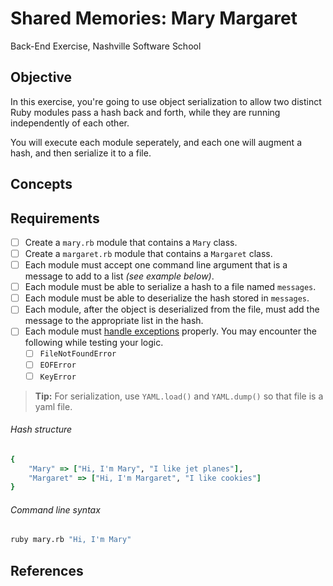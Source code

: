 # Shared Memories: Mary Margaret
Back-End Exercise, Nashville Software School

## Objective

In this exercise, you're going to use object serialization to allow two distinct Ruby modules pass a hash back and forth, while they are running independently of each other.

You will execute each module seperately, and each one will augment a hash, and then serialize it to a file.

## Concepts


## Requirements

- [ ] Create a `mary.rb` module that contains a `Mary` class.
- [ ] Create a `margaret.rb` module that contains a `Margaret` class.
- [ ] Each module must accept one command line argument that is a message to add to a list *(see example below)*.
- [ ] Each module must be able to serialize a hash to a file named `messages`.
- [ ] Each module must be able to deserialize the hash stored in `messages`.
- [ ] Each module, after the object is deserialized from the file, must add the message to the appropriate list in the hash.
- [ ] Each module must [handle exceptions](../FND_10_EXCEPTION_HANDLING.md) properly. You may encounter the following while testing your logic.
    - [ ] `FileNotFoundError`
    - [ ] `EOFError`
    - [ ] `KeyError`

> **Tip:** For serialization, use `YAML.load()` and `YAML.dump()` so that file is a yaml file.


###### Hash structure

```ruby
{
    "Mary" => ["Hi, I'm Mary", "I like jet planes"],
    "Margaret" => ["Hi, I'm Margaret", "I like cookies"]
}
```

###### Command line syntax

```bash
ruby mary.rb "Hi, I'm Mary"
```

## References





